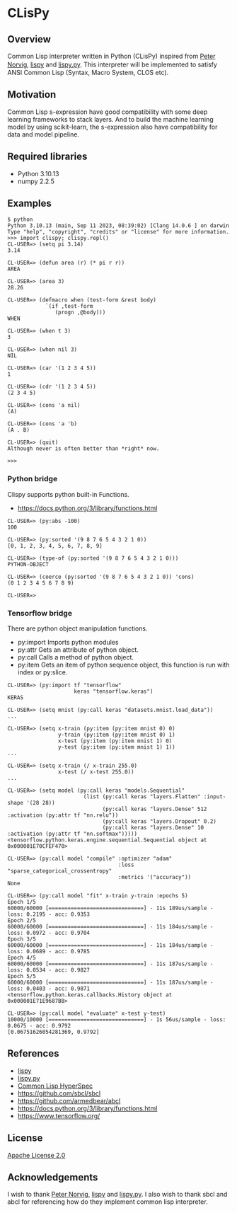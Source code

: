 # CLisPy

## Overview
Common Lisp interpreter written in Python (CLisPy) inspired from [Peter Norvig](http://norvig.com/), [lispy](http://norvig.com/lispy.html) and [lispy.py](http://norvig.com/lispy2.html). This interpreter will be implemented to satisfy　ANSI Common Lisp (Syntax, Macro System, CLOS etc).

## Motivation
Common Lisp s-expression have good compatibility with some deep learning frameworks to stack layers. And to build the machine learning model by using scikit-learn, the s-expression also have compatibility for data and model pipeline.

## Required libraries
- Python 3.10.13
- numpy 2.2.5

## Examples
```
$ python
Python 3.10.13 (main, Sep 11 2023, 08:39:02) [Clang 14.0.6 ] on darwin
Type "help", "copyright", "credits" or "license" for more information.
>>> import clispy; clispy.repl()
CL-USER=> (setq pi 3.14)
3.14

CL-USER=> (defun area (r) (* pi r r))
AREA

CL-USER=> (area 3)
28.26

CL-USER=> (defmacro when (test-form &rest body)
            `(if ,test-form
               (progn ,@body)))
WHEN

CL-USER=> (when t 3)
3

CL-USER=> (when nil 3)
NIL

CL-USER=> (car '(1 2 3 4 5))
1

CL-USER=> (cdr '(1 2 3 4 5))
(2 3 4 5)

CL-USER=> (cons 'a nil)
(A)

CL-USER=> (cons 'a 'b)
(A . B)

CL-USER=> (quit)
Although never is often better than *right* now.

>>> 
```

### Python bridge

Clispy supports python built-in Functions.
- https://docs.python.org/3/library/functions.html

```
CL-USER=> (py:abs -100)
100

CL-USER=> (py:sorted '(9 8 7 6 5 4 3 2 1 0))
[0, 1, 2, 3, 4, 5, 6, 7, 8, 9]

CL-USER=> (type-of (py:sorted '(9 8 7 6 5 4 3 2 1 0)))
PYTHON-OBJECT

CL-USER=> (coerce (py:sorted '(9 8 7 6 5 4 3 2 1 0)) 'cons)
(0 1 2 3 4 5 6 7 8 9)

CL-USER=>
```

### Tensorflow bridge

There are python object manipulation functions.
- py:import Imports python modules
- py:attr Gets an attribute of python object.
- py:call Calls a method of python object.
- py:item Gets an item of python sequence object, this function is run with index or py:slice.

```
CL-USER=> (py:import tf "tensorflow"
                     keras "tensorflow.keras")
KERAS

CL-USER=> (setq mnist (py:call keras "datasets.mnist.load_data"))
...

CL-USER=> (setq x-train (py:item (py:item mnist 0) 0)
                y-train (py:item (py:item mnist 0) 1)
                x-test (py:item (py:item mnist 1) 0)
                y-test (py:item (py:item mnist 1) 1))
...

CL-USER=> (setq x-train (/ x-train 255.0)
                x-test (/ x-test 255.0))
...

CL-USER=> (setq model (py:call keras "models.Sequential"
                        (list (py:call keras "layers.Flatten" :input-shape '(28 28))
                              (py:call keras "layers.Dense" 512 :activation (py:attr tf "nn.relu"))
                              (py:call keras "layers.Dropout" 0.2)
                              (py:call keras "layers.Dense" 10 :activation (py:attr tf "nn.softmax")))))
<tensorflow.python.keras.engine.sequential.Sequential object at 0x000001E70CFEF470>

CL-USER=> (py:call model "compile" :optimizer "adam"
                                   :loss "sparse_categorical_crossentropy"
                                   :metrics '("accuracy"))
None

CL-USER=> (py:call model "fit" x-train y-train :epochs 5)
Epoch 1/5
60000/60000 [==============================] - 11s 189us/sample - loss: 0.2195 - acc: 0.9353
Epoch 2/5
60000/60000 [==============================] - 11s 184us/sample - loss: 0.0972 - acc: 0.9704
Epoch 3/5
60000/60000 [==============================] - 11s 184us/sample - loss: 0.0689 - acc: 0.9785
Epoch 4/5
60000/60000 [==============================] - 11s 187us/sample - loss: 0.0534 - acc: 0.9827
Epoch 5/5
60000/60000 [==============================] - 11s 187us/sample - loss: 0.0403 - acc: 0.9871
<tensorflow.python.keras.callbacks.History object at 0x000001E71E9687B8>

CL-USER=> (py:call model "evaluate" x-test y-test)
10000/10000 [==============================] - 1s 56us/sample - loss: 0.0675 - acc: 0.9792
[0.06751626054281369, 0.9792]
```

## References
- [lispy](http://norvig.com/lispy.html)
- [lispy.py](http://norvig.com/lispy2.html)
- [Common Lisp HyperSpec](http://www.lispworks.com/documentation/HyperSpec/Front/index.htm)
- https://github.com/sbcl/sbcl
- https://github.com/armedbear/abcl
- https://docs.python.org/3/library/functions.html
- https://www.tensorflow.org/

## License
[Apache License 2.0](https://github.com/takahish/clispy/blob/master/LICENSE)

## Acknowledgements
I wish to thank [Peter Norvig](http://norvig.com/), [lispy](http://norvig.com/lispy.html) and [lispy.py](http://norvig.com/lispy2.html). I also wish to thank sbcl and abcl for referencing how do they implement common lisp interpreter.
